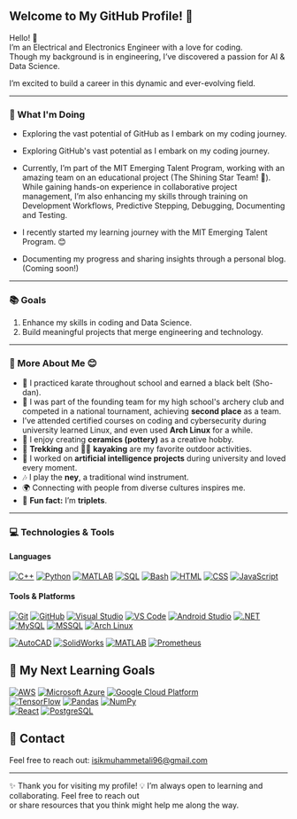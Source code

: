 
## Welcome to My GitHub Profile! 👋

Hello! 🌟  
I’m an Electrical and Electronics Engineer with a love for coding.  
Though my background is in engineering, I’ve discovered a passion for AI & Data Science.

I’m excited to build a career in this dynamic and ever-evolving field.

---

### 🌱 What I'm Doing  

- Exploring the vast potential of GitHub as I embark on my coding journey.

- Exploring GitHub's vast potential as I embark on my coding journey.

- Currently, I’m part of the MIT Emerging Talent Program, working with an
amazing team on an educational project (The Shining Star Team! 🌟).
 While gaining hands-on experience
in collaborative project management, I’m also enhancing my skills through
training on Development Workflows, Predictive Stepping, Debugging, Documenting and
Testing.

- I recently started my learning journey with the MIT Emerging Talent Program. 😊

- Documenting my progress and sharing insights through a personal blog.
(Coming soon!)

---

### 📚 Goals  

1. Enhance my skills in coding and Data Science.
2. Build meaningful projects that merge engineering and technology.

---

### 🌟 More About Me 😊

- 🥋 I practiced karate throughout school and earned a black belt (Sho-dan).
- 🏹 I was part of the founding team for my high school's archery club and
  competed in a national tournament, achieving **second place** as a team.
- I’ve attended certified courses on coding and cybersecurity during
 university learned Linux, and even used **Arch Linux** for a while.
- 🎨 I enjoy creating **ceramics (pottery)** as a creative hobby.
- 🥾 **Trekking** and 🚣‍♂️ **kayaking** are my favorite outdoor activities.
- 🤖 I worked on **artificial intelligence projects** during university and
  loved every moment.
- 🎶 I play the **ney**, a traditional wind instrument.
- 🌍 Connecting with people from diverse cultures inspires me.
- 🎉 **Fun fact:** I’m **triplets**.

---

### 💻 Technologies & Tools  

#### Languages

[![C++](https://img.shields.io/badge/-C++-00599C?logo=c%2B%2B&logoColor=white)](https://isocpp.org/)
[![Python](https://img.shields.io/badge/-Python-3776AB?logo=python&logoColor=white)](https://www.python.org/)
[![MATLAB](https://img.shields.io/badge/-MATLAB-0076A8?logo=mathworks&logoColor=white)](https://www.mathworks.com/products/matlab.html)
[![SQL](https://img.shields.io/badge/-SQL-4479A1?logo=postgresql&logoColor=white)](https://www.postgresql.org/)
[![Bash](https://img.shields.io/badge/-Bash-4EAA25?logo=gnu-bash&logoColor=white)](https://www.gnu.org/software/bash/)
[![HTML](https://img.shields.io/badge/-HTML-E34F26?logo=html5&logoColor=white)](https://developer.mozilla.org/en-US/docs/Web/HTML)
[![CSS](https://img.shields.io/badge/-CSS-1572B6?logo=css3&logoColor=white)](https://developer.mozilla.org/en-US/docs/Web/CSS)
[![JavaScript](https://img.shields.io/badge/-JavaScript-323330?logo=javascript&logoColor=F7DF1E)](https://developer.mozilla.org/en-US/docs/Web/JavaScript)

#### Tools & Platforms  

[![Git](https://img.shields.io/badge/-Git-F05032?logo=git&logoColor=white)](https://git-scm.com/)
[![GitHub](https://img.shields.io/badge/-GitHub-181717?logo=github&logoColor=white)](https://github.com/)
[![Visual Studio](https://badgen.net/badge/icon/visualstudio?icon=visualstudio&label)](https://visualstudio.microsoft.com/)
[![VS Code](https://badgen.net/badge/icon/vscode?icon=visualstudio&label)](https://code.visualstudio.com/)
[![Android Studio](https://img.shields.io/badge/-Android%20Studio-3DDC84?logo=android-studio&logoColor=white)](https://developer.android.com/studio)
[![.NET](https://img.shields.io/badge/-.NET-512BD4?logo=dotnet&logoColor=white)](https://dotnet.microsoft.com/)
[![MySQL](https://img.shields.io/badge/-MySQL-4479A1?logo=mysql&logoColor=white)](https://www.mysql.com/)
[![MSSQL](https://badgen.net/badge/icon/MSSQL?icon=windows&label)](https://www.microsoft.com/en-us/sql-server/)
[![Arch Linux](https://img.shields.io/badge/-Arch%20Linux-333333?logo=arch-linux&logoColor=1793D1)](https://archlinux.org/)

[![AutoCAD](https://img.shields.io/badge/-AutoCAD-005A9C?logo=autodesk)](https://www.autodesk.com/products/autocad/overview)
[![SolidWorks](https://img.shields.io/badge/SolidWorks-red?style=flat&logo=dassaultsystemes&logoColor=white)](https://www.solidworks.com/)
[![MATLAB](https://img.shields.io/badge/MATLAB-0076A8?style=flat&logoColor=white)](https://www.mathworks.com/products/matlab.html)
[![Prometheus](https://img.shields.io/badge/Prometheus-E6522C?logo=prometheus&logoColor=white)](https://prometheus.io/)

## 🌟 My Next Learning Goals  

[![AWS](https://img.shields.io/badge/AWS-232F3E?style=flat&logo=amazon-aws&logoColor=white)](https://aws.amazon.com/)
[![Microsoft Azure](https://img.shields.io/badge/Microsoft%20Azure-0078D4?style=flat&logo=microsoft-azure&logoColor=white)](https://azure.microsoft.com/)
[![Google Cloud Platform](https://img.shields.io/badge/Google%20Cloud-4285F4?style=flat&logo=google-cloud&logoColor=white)](https://cloud.google.com/)  
[![TensorFlow](https://img.shields.io/badge/TensorFlow-FF6F00?style=flat&logo=tensorflow&logoColor=white)](https://www.tensorflow.org/)
[![Pandas](https://img.shields.io/badge/Pandas-150458?style=flat&logo=pandas&logoColor=white)](https://pandas.pydata.org/)
[![NumPy](https://img.shields.io/badge/NumPy-013243?style=flat&logo=numpy&logoColor=white)](https://numpy.org/)  
[![React](https://img.shields.io/badge/React-61DAFB?style=flat&logo=react&logoColor=black)](https://reactjs.org/)
[![PostgreSQL](https://img.shields.io/badge/PostgreSQL-336791?style=flat&logo=postgresql&logoColor=white)](https://www.postgresql.org/)

## 📧 Contact

Feel free to reach out: [isikmuhammetali96@gmail.com](mailto:isikmuhammetali96@gmail.com)

---
✨ Thank you for visiting my profile!
💡 I’m always open to learning and collaborating. Feel free to reach out  
or share resources that you think might help me along the way.
